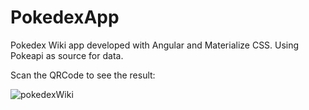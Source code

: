 # PokedexApp

 Pokedex Wiki app developed with Angular and Materialize CSS. Using Pokeapi as source for data.
 
 Scan the QRCode to see the result:
 


![pokedexWiki](https://user-images.githubusercontent.com/103668139/197875814-ca3a2aed-bb63-4ea2-86a0-930fd2a9daf9.png)
